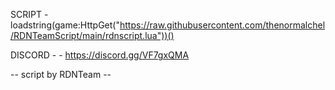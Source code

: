 SCRIPT - loadstring(game:HttpGet("https://raw.githubusercontent.com/thenormalchel/RDNTeamScript/main/rdnscript.lua"))()

DISCORD - - https://discord.gg/VF7gxQMA 

-- script by RDNTeam --
